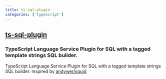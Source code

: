 ```yaml
---
title: ts-sql-plugin
categories: ['typescript']
---
```

## [ts-sql-plugin](https://github.com/xialvjun/ts-sql-plugin)

### TypeScript Language Service Plugin for SQL with a tagged template strings SQL builder.

TypeScript Language Service Plugin for SQL with a tagged template strings SQL builder. Inspired by [andywer/squid](https://github.com/andywer/squid)
